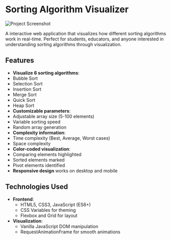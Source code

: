 # Sorting Algorithm Visualizer

![Project Screenshot](./screenshot.png) <!-- Add a screenshot later -->

A interactive web application that visualizes how different sorting algorithms work in real-time. Perfect for students, educators, and anyone interested in understanding sorting algorithms through visualization.

## Features

-  **Visualize 6 sorting algorithms**:
  - Bubble Sort
  - Selection Sort
  - Insertion Sort
  - Merge Sort
  - Quick Sort
  - Heap Sort
-  **Customizable parameters**:
  - Adjustable array size (5-100 elements)
  - Variable sorting speed
  - Random array generation
-  **Complexity information**:
  - Time complexity (Best, Average, Worst cases)
  - Space complexity
-  **Color-coded visualization**:
  - Comparing elements highlighted
  - Sorted elements marked
  - Pivot elements identified
-  **Responsive design** works on desktop and mobile

## Technologies Used

- **Frontend**:
  - HTML5, CSS3, JavaScript (ES6+)
  - CSS Variables for theming
  - Flexbox and Grid for layout
- **Visualization**:
  - Vanilla JavaScript DOM manipulation
  - RequestAnimationFrame for smooth animations

